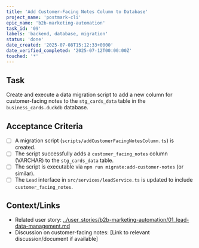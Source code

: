 ```yaml
---
title: 'Add Customer-Facing Notes Column to Database'
project_name: 'postmark-cli'
epic_name: 'b2b-marketing-automation'
task_id: '09'
labels: 'backend, database, migration'
status: 'done'
date_created: '2025-07-08T15:12:33+0000'
date_verified_completed: '2025-07-12T00:00:00Z'
touched: '*'
---
```


## Task

Create and execute a data migration script to add a new column for customer-facing notes to the `stg_cards_data` table in the `business_cards.duckdb` database.

## Acceptance Criteria

- [ ] A migration script (`scripts/addCustomerFacingNotesColumn.ts`) is created.
- [ ] The script successfully adds a `customer_facing_notes` column (VARCHAR) to the `stg_cards_data` table.
- [ ] The script is executable via `npm run migrate:add-customer-notes` (or similar).
- [ ] The `Lead` interface in `src/services/leadService.ts` is updated to include `customer_facing_notes`.

## Context/Links

- Related user story: [../user_stories/b2b-marketing-automation/01_lead-data-management.md](./../user_stories/b2b-marketing-automation/01_lead-data-management.md)
- Discussion on customer-facing notes: [Link to relevant discussion/document if available]
